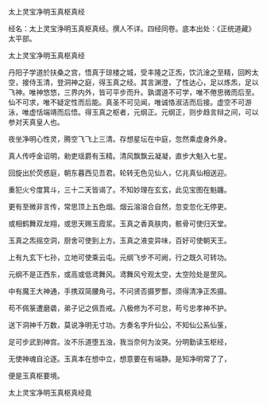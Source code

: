 太上灵宝净明玉真枢真经  

经名：太上灵宝浄明玉真枢真经。撰人不详。四经同卷。底本出处：《正统道藏》太平部。  

太上灵宝净明玉真枢真经  

丹阳子学道於扶桑之宫，悟真于琼楼之城，受丰隆之正炁，饮沆淦之至精，回盻太空，接侍玉清，登洞神之庭，得玉真之经。其言渊澄，了性达心，足以炼炁，足以飞神。唯神悠悠，三界内外，皆可平步而升。孰谓道不可学，唯不倦思微而后至。仙不可求，唯不疑定性而后能。真圣不可见闻，唯诚恪淑洁而后接。虚空不可游泳，唯虚恬端靖而后悟。得玉真之枢者，元纲正。元纲正，则步趋言辩之间，可以参对天真皇人也。  

夜坐净明心性灵，腾空飞飞上三清。存想星坛在中庭，忽然乘虚身外身。  

真人传呼金诏明，勑吏瑶爵有玉精。清风飘飘云凝凝，直步大魁入七星。  

回旋出於荧惑庭，朝东暮西见吾君。轮转无色见仙人，亿兆真仙相送迎。  

重犯火兮度箕斗，三十二天皆谒了。不知妙理在玄玄，此见宝图在魁躔。  

更有至微非言传，常思顶上五色烟。烟云溶溶合自然，忽变忽化无停更。  

或相鹤舞双龙翔，或思天赐玉霞浆。玉真之香真肤肉，骸骨可使归天堂。  

玉真之炁摇空洞，厨舍可使到上方。玉真之液变异味，百好可使朝天王。  

上有九玄下七孙，立地可使乘云屯。元纲飞步不可阙，行之既久可转功。  

元纲不是正西东，或高或低鸢舞风。鸢舞风兮观太空，太空险处是罡风。  

中有魔王大神通，手携双简腰角弓。不问贤否摄罗酆，须得清净正炁摄。  

苟不佩箓遭磨砻，弟子记之佩吾戒。八极修为不可怠，苟亏忠孝神不护。  

送下洞神千万数，莫说净明无寸功。方奏名字升仙公，不知仙公系仙箓，  

足可步武到神宫。汝不乐道堕五浊，我当奈何为汝哭。分明勤读玉枢经，  

无使神魂自沦逐。玉真本在想中立，想意要在有端静。是知净明常了了，  

便是玉真枢要境。  

太上灵宝净明玉真枢真经竟  
